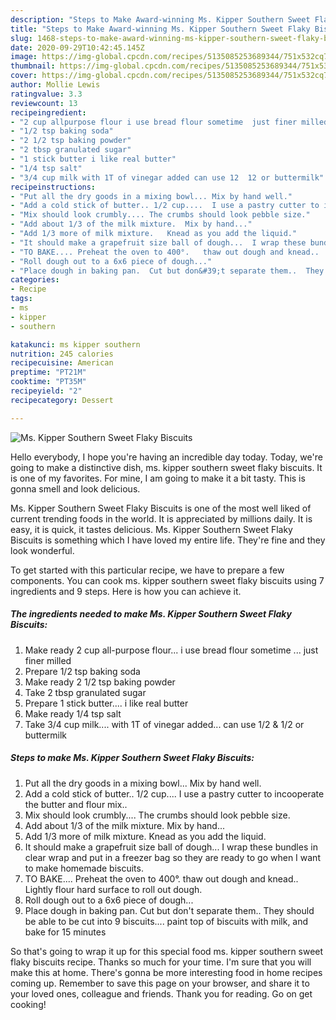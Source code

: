 ```yaml
---
description: "Steps to Make Award-winning Ms. Kipper Southern Sweet Flaky Biscuits"
title: "Steps to Make Award-winning Ms. Kipper Southern Sweet Flaky Biscuits"
slug: 1468-steps-to-make-award-winning-ms-kipper-southern-sweet-flaky-biscuits
date: 2020-09-29T10:42:45.145Z
image: https://img-global.cpcdn.com/recipes/5135085253689344/751x532cq70/ms-kipper-southern-sweet-flaky-biscuits-recipe-main-photo.jpg
thumbnail: https://img-global.cpcdn.com/recipes/5135085253689344/751x532cq70/ms-kipper-southern-sweet-flaky-biscuits-recipe-main-photo.jpg
cover: https://img-global.cpcdn.com/recipes/5135085253689344/751x532cq70/ms-kipper-southern-sweet-flaky-biscuits-recipe-main-photo.jpg
author: Mollie Lewis
ratingvalue: 3.3
reviewcount: 13
recipeingredient:
- "2 cup allpurpose flour i use bread flour sometime  just finer milled"
- "1/2 tsp baking soda"
- "2 1/2 tsp baking powder"
- "2 tbsp granulated sugar"
- "1 stick butter i like real butter"
- "1/4 tsp salt"
- "3/4 cup milk with 1T of vinegar added can use 12  12 or buttermilk"
recipeinstructions:
- "Put all the dry goods in a mixing bowl... Mix by hand well."
- "Add a cold stick of butter.. 1/2 cup....  I use a pastry cutter to incooperate the butter and flour mix.."
- "Mix should look crumbly.... The crumbs should look pebble size."
- "Add about 1/3 of the milk mixture.  Mix by hand..."
- "Add 1/3 more of milk mixture.   Knead as you add the liquid."
- "It should make a grapefruit size ball of dough...  I wrap these bundles in clear wrap and put in a freezer bag so they are ready to go when I want to make homemade biscuits."
- "TO BAKE.... Preheat the oven to 400°.   thaw out dough and knead..  Lightly flour hard surface to roll out dough."
- "Roll dough out to a 6x6 piece of dough..."
- "Place dough in baking pan.  Cut but don&#39;t separate them..  They should be able to be cut into 9 biscuits....  paint top of biscuits with milk, and bake for 15 minutes"
categories:
- Recipe
tags:
- ms
- kipper
- southern

katakunci: ms kipper southern 
nutrition: 245 calories
recipecuisine: American
preptime: "PT21M"
cooktime: "PT35M"
recipeyield: "2"
recipecategory: Dessert

---
```



![Ms. Kipper Southern Sweet Flaky Biscuits](https://img-global.cpcdn.com/recipes/5135085253689344/751x532cq70/ms-kipper-southern-sweet-flaky-biscuits-recipe-main-photo.jpg)

Hello everybody, I hope you're having an incredible day today. Today, we're going to make a distinctive dish, ms. kipper southern sweet flaky biscuits. It is one of my favorites. For mine, I am going to make it a bit tasty. This is gonna smell and look delicious.

Ms. Kipper Southern Sweet Flaky Biscuits is one of the most well liked of current trending foods in the world. It is appreciated by millions daily. It is easy, it is quick, it tastes delicious. Ms. Kipper Southern Sweet Flaky Biscuits is something which I have loved my entire life. They're fine and they look wonderful.




To get started with this particular recipe, we have to prepare a few components. You can cook ms. kipper southern sweet flaky biscuits using 7 ingredients and 9 steps. Here is how you can achieve it.

<!--inarticleads1-->

##### The ingredients needed to make Ms. Kipper Southern Sweet Flaky Biscuits:

1. Make ready 2 cup all-purpose flour... i use bread flour sometime ... just finer milled
1. Prepare 1/2 tsp baking soda
1. Make ready 2 1/2 tsp baking powder
1. Take 2 tbsp granulated sugar
1. Prepare 1 stick butter.... i like real butter
1. Make ready 1/4 tsp salt
1. Take 3/4 cup milk.... with 1T of vinegar added... can use 1/2 &amp; 1/2 or buttermilk




<!--inarticleads2-->

##### Steps to make Ms. Kipper Southern Sweet Flaky Biscuits:

1. Put all the dry goods in a mixing bowl... Mix by hand well.
1. Add a cold stick of butter.. 1/2 cup....  I use a pastry cutter to incooperate the butter and flour mix..
1. Mix should look crumbly.... The crumbs should look pebble size.
1. Add about 1/3 of the milk mixture.  Mix by hand...
1. Add 1/3 more of milk mixture.   Knead as you add the liquid.
1. It should make a grapefruit size ball of dough...  I wrap these bundles in clear wrap and put in a freezer bag so they are ready to go when I want to make homemade biscuits.
1. TO BAKE.... Preheat the oven to 400°.   thaw out dough and knead..  Lightly flour hard surface to roll out dough.
1. Roll dough out to a 6x6 piece of dough...
1. Place dough in baking pan.  Cut but don&#39;t separate them..  They should be able to be cut into 9 biscuits....  paint top of biscuits with milk, and bake for 15 minutes




So that's going to wrap it up for this special food ms. kipper southern sweet flaky biscuits recipe. Thanks so much for your time. I'm sure that you will make this at home. There's gonna be more interesting food in home recipes coming up. Remember to save this page on your browser, and share it to your loved ones, colleague and friends. Thank you for reading. Go on get cooking!
